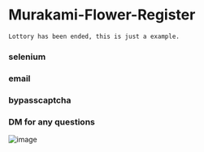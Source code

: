 ﻿# Murakami-Flower-Register   
 
    
    Lottory has been ended, this is just a example.
 ### selenium   
 ### email    
 ### bypasscaptcha   
 ### DM for any questions
![image](https://user-images.githubusercontent.com/57165451/185236160-74deb507-088a-4e81-bc1c-7063f90532c4.png)
